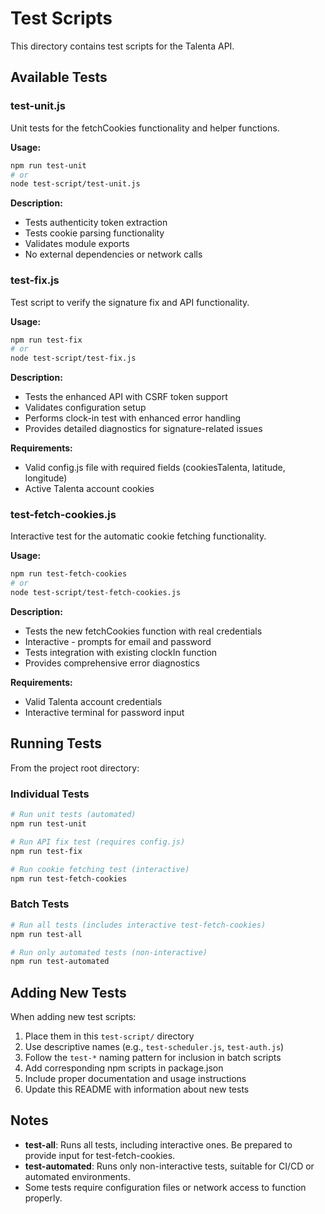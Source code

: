 # Test Scripts

This directory contains test scripts for the Talenta API.

## Available Tests

### test-unit.js
Unit tests for the fetchCookies functionality and helper functions.

**Usage:**
```bash
npm run test-unit
# or
node test-script/test-unit.js
```

**Description:**
- Tests authenticity token extraction
- Tests cookie parsing functionality
- Validates module exports
- No external dependencies or network calls

### test-fix.js
Test script to verify the signature fix and API functionality.

**Usage:**
```bash
npm run test-fix
# or
node test-script/test-fix.js
```

**Description:**
- Tests the enhanced API with CSRF token support
- Validates configuration setup
- Performs clock-in test with enhanced error handling
- Provides detailed diagnostics for signature-related issues

**Requirements:**
- Valid config.js file with required fields (cookiesTalenta, latitude, longitude)
- Active Talenta account cookies

### test-fetch-cookies.js
Interactive test for the automatic cookie fetching functionality.

**Usage:**
```bash
npm run test-fetch-cookies
# or
node test-script/test-fetch-cookies.js
```

**Description:**
- Tests the new fetchCookies function with real credentials
- Interactive - prompts for email and password
- Tests integration with existing clockIn function
- Provides comprehensive error diagnostics

**Requirements:**
- Valid Talenta account credentials
- Interactive terminal for password input

## Running Tests

From the project root directory:

### Individual Tests
```bash
# Run unit tests (automated)
npm run test-unit

# Run API fix test (requires config.js)
npm run test-fix

# Run cookie fetching test (interactive)
npm run test-fetch-cookies
```

### Batch Tests
```bash
# Run all tests (includes interactive test-fetch-cookies)
npm run test-all

# Run only automated tests (non-interactive)
npm run test-automated
```

## Adding New Tests

When adding new test scripts:
1. Place them in this `test-script/` directory
2. Use descriptive names (e.g., `test-scheduler.js`, `test-auth.js`)
3. Follow the `test-*` naming pattern for inclusion in batch scripts
4. Add corresponding npm scripts in package.json
5. Include proper documentation and usage instructions
6. Update this README with information about new tests

## Notes

- **test-all**: Runs all tests, including interactive ones. Be prepared to provide input for test-fetch-cookies.
- **test-automated**: Runs only non-interactive tests, suitable for CI/CD or automated environments.
- Some tests require configuration files or network access to function properly.